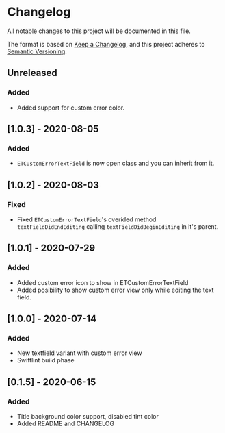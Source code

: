 # Changelog
All notable changes to this project will be documented in this file.

The format is based on [Keep a Changelog](https://keepachangelog.com/en/1.0.0/),
and this project adheres to [Semantic Versioning](https://semver.org/spec/v2.0.0.html).

## Unreleased

### Added

- Added support for custom error color.

## [1.0.3] - 2020-08-05

### Added

- `ETCustomErrorTextField` is now open class and you can inherit from it.

## [1.0.2] - 2020-08-03

### Fixed
- Fixed  `ETCustomErrorTextField`'s overided method `textFieldDidEndEditing` calling `textFieldDidBeginEditing` in it's parent. 

## [1.0.1] - 2020-07-29

### Added

- Added custom error icon to show in ETCustomErrorTextField
- Added posibility to show custom error view only while editing the text field. 

## [1.0.0] - 2020-07-14

### Added

- New textfield variant with custom error view
- Swiftlint build phase

## [0.1.5] - 2020-06-15

### Added

- Title background color support, disabled tint color
- Added README and CHANGELOG
